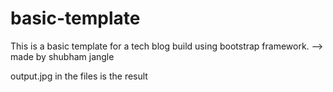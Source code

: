 # basic-template

This is a basic template for a tech blog build using bootstrap framework.
--> made by shubham jangle

output.jpg in the files is the result
